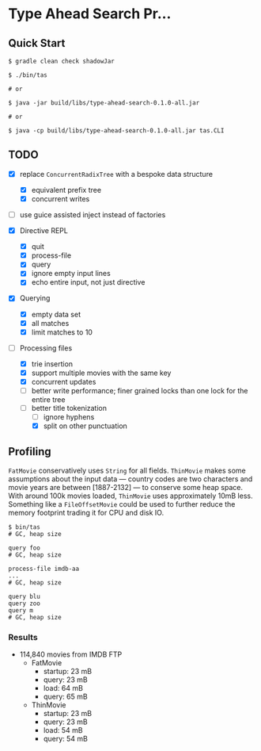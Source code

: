 # Type Ahead Search Pr…

## Quick Start

```shell
$ gradle clean check shadowJar

$ ./bin/tas

# or

$ java -jar build/libs/type-ahead-search-0.1.0-all.jar

# or

$ java -cp build/libs/type-ahead-search-0.1.0-all.jar tas.CLI
```

## TODO

* [x] replace `ConcurrentRadixTree` with a bespoke data structure
  * [x] equivalent prefix tree
  * [x] concurrent writes

* [ ] use guice assisted inject instead of factories

* [x] Directive REPL
  * [x] quit
  * [x] process-file
  * [x] query
  * [x] ignore empty input lines
  * [x] echo entire input, not just directive

* [x] Querying
  * [x] empty data set
  * [x] all matches
  * [x] limit matches to 10

* [ ] Processing files
  * [x] trie insertion
  * [x] support multiple movies with the same key
  * [x] concurrent updates
  * [ ] better write performance; finer grained locks than one lock for the entire tree
  * [ ] better title tokenization
    * [ ] ignore hyphens
    * [x] split on other punctuation

## Profiling

`FatMovie` conservatively uses `String` for all fields. `ThinMovie` makes some assumptions about the input data — country codes are two characters and movie years are between [1887-2132] — to conserve some heap space. With around 100k movies loaded, `ThinMovie` uses approximately 10mB less. Something like a `FileOffsetMovie` could be used to further reduce the memory footprint trading it for CPU and disk IO.

```
$ bin/tas
# GC, heap size

query foo
# GC, heap size

process-file imdb-aa
...
# GC, heap size

query blu
query zoo
query m
# GC, heap size
```

### Results

* 114,840 movies from IMDB FTP
  * FatMovie
    * startup: 23 mB
    * query: 23 mB
    * load: 64 mB
    * query: 65 mB
  * ThinMovie
    * startup: 23 mB
    * query: 23 mB
    * load: 54 mB
    * query: 54 mB
